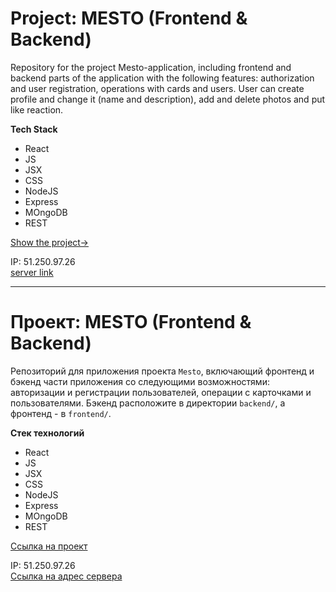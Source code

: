 # Project: MESTO (Frontend & Backend)  

Repository for the project Mesto-application, including frontend and backend parts of the application with the following features: authorization and user registration, operations with cards and users. 
User can create profile and change it (name and description), add and delete photos and put like reaction.

**Tech Stack**

* React
* JS
* JSX
* CSS
* NodeJS
* Express
* MOngoDB
* REST

[Show the project->](https://mesto.project.olgasivyuk.nomoredomains.xyz/)

IP: 51.250.97.26  
[server link](https://api.mesto.olgasivyuk.nomoredomains.xyz/)  

---------

# Проект: MESTO (Frontend & Backend)  

Репозиторий для приложения проекта `Mesto`, включающий фронтенд и бэкенд части приложения со следующими возможностями: авторизации и регистрации пользователей, операции с карточками и пользователями. Бэкенд расположите в директории `backend/`, а фронтенд - в `frontend/`.  

**Стек технологий**

* React
* JS
* JSX
* CSS
* NodeJS
* Express
* MOngoDB
* REST

[Ссылка на проект](https://mesto.project.olgasivyuk.nomoredomains.xyz/)

IP: 51.250.97.26  
[Ссылка на адрес сервера](https://api.mesto.olgasivyuk.nomoredomains.xyz/)  
  

